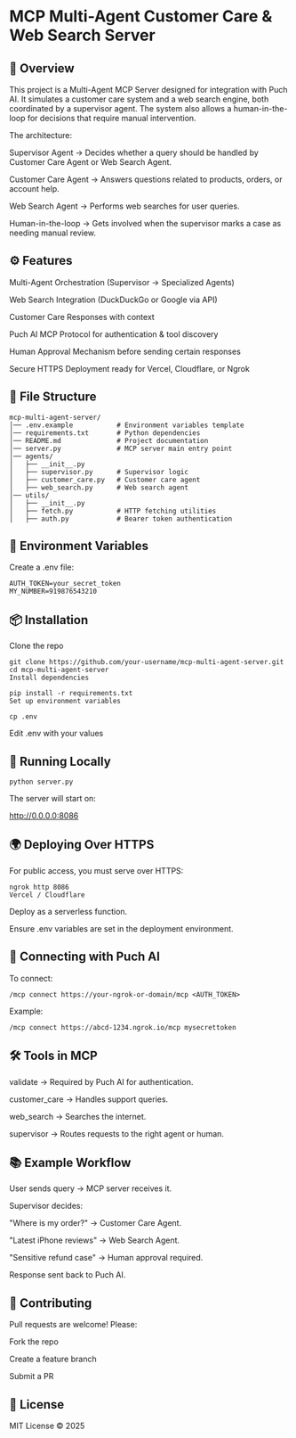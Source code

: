 # MCP Multi-Agent Customer Care & Web Search Server
## 📌 Overview
This project is a Multi-Agent MCP Server designed for integration with Puch AI.
It simulates a customer care system and a web search engine, both coordinated by a supervisor agent.
The system also allows a human-in-the-loop for decisions that require manual intervention.

The architecture:

Supervisor Agent → Decides whether a query should be handled by Customer Care Agent or Web Search Agent.

Customer Care Agent → Answers questions related to products, orders, or account help.

Web Search Agent → Performs web searches for user queries.

Human-in-the-loop → Gets involved when the supervisor marks a case as needing manual review.

## ⚙ Features
Multi-Agent Orchestration (Supervisor → Specialized Agents)

Web Search Integration (DuckDuckGo or Google via API)

Customer Care Responses with context

Puch AI MCP Protocol for authentication & tool discovery

Human Approval Mechanism before sending certain responses

Secure HTTPS Deployment ready for Vercel, Cloudflare, or Ngrok

## 📂 File Structure
```
mcp-multi-agent-server/
│── .env.example           # Environment variables template
│── requirements.txt       # Python dependencies
│── README.md              # Project documentation
│── server.py              # MCP server main entry point
│── agents/
│   ├── __init__.py
│   ├── supervisor.py      # Supervisor logic
│   ├── customer_care.py   # Customer care agent
│   ├── web_search.py      # Web search agent
│── utils/
│   ├── __init__.py
│   ├── fetch.py           # HTTP fetching utilities
│   ├── auth.py            # Bearer token authentication
```
## 🔑 Environment Variables
Create a .env file:

```
AUTH_TOKEN=your_secret_token
MY_NUMBER=919876543210
```

## 📦 Installation
Clone the repo
```
git clone https://github.com/your-username/mcp-multi-agent-server.git
cd mcp-multi-agent-server
Install dependencies

pip install -r requirements.txt
Set up environment variables
```

```
cp .env
```
Edit .env with your values
## 🚀 Running Locally

```
python server.py
```
The server will start on:

http://0.0.0.0:8086
## 🌍 Deploying Over HTTPS
For public access, you must serve over HTTPS:

```
ngrok http 8086
Vercel / Cloudflare
```

Deploy as a serverless function.

Ensure .env variables are set in the deployment environment.

## 🔌 Connecting with Puch AI
To connect:
```
/mcp connect https://your-ngrok-or-domain/mcp <AUTH_TOKEN>
```
Example:

```
/mcp connect https://abcd-1234.ngrok.io/mcp mysecrettoken
```

## 🛠 Tools in MCP
validate → Required by Puch AI for authentication.

customer_care → Handles support queries.

web_search → Searches the internet.

supervisor → Routes requests to the right agent or human.

## 📚 Example Workflow
User sends query → MCP server receives it.

Supervisor decides:

"Where is my order?" → Customer Care Agent.

"Latest iPhone reviews" → Web Search Agent.

"Sensitive refund case" → Human approval required.

Response sent back to Puch AI.

## 🤝 Contributing
Pull requests are welcome! Please:

Fork the repo

Create a feature branch

Submit a PR

## 📜 License
MIT License © 2025

